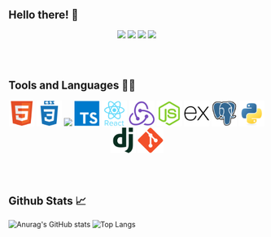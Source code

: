 ## Hello there! :wave:
<p align="center">
  <a href="https://www.linkedin.com/in/natanaelmatos/"><img src="https://img.shields.io/badge/-natanaelmatos-blue?style=for-the-badge&logo=Linkedin&logoColor=white" /></a>
  <a href="mailto:natanbmatos@gmail.com"><img src="https://img.shields.io/badge/-natanbmatos@gmail.com-c14438?style=for-the-badge&logo=Gmail&logoColor=white" /></a>
  <a href="https://www.instagram.com/natanbmatos/"><img src="https://img.shields.io/badge/-natanbmatos-orange?style=for-the-badge&logo=Instagram&logoColor=white" /></a>
  <a href="https://www.twitch.tv/natanzbm"><img src="https://img.shields.io/badge/-natanzbm-purple?style=for-the-badge&logo=Twitch&logoColor=white" /></a>
</p>

</br>
</br>

## Tools and Languages :man_technologist:
<p align="center">
<img src="https://github.com/devicons/devicon/blob/master/icons/html5/html5-original.svg" height="50"> <img src="https://github.com/devicons/devicon/blob/master/icons/css3/css3-plain-wordmark.svg" height="50"> <img src="https://cdn.jsdelivr.net/npm/programming-languages-logos/src/javascript/javascript.png" height="50"> <img src="https://github.com/devicons/devicon/blob/master/icons/typescript/typescript-original.svg" height="50"> <img src="https://github.com/devicons/devicon/blob/master/icons/react/react-original-wordmark.svg" height="50"> <img src="https://github.com/devicons/devicon/blob/master/icons/redux/redux-original.svg" height="50"> <img src="https://github.com/devicons/devicon/blob/master/icons/nodejs/nodejs-original.svg" height="50"> <img src="https://github.com/devicons/devicon/blob/master/icons/express/express-original.svg" height="50"> <img src="https://github.com/devicons/devicon/blob/master/icons/postgresql/postgresql-original.svg" height="50"> <img src="https://github.com/devicons/devicon/blob/master/icons/python/python-original.svg" height="50"> <img src="https://github.com/devicons/devicon/blob/master/icons/django/django-plain.svg" height="50"> <img src="https://github.com/devicons/devicon/blob/master/icons/git/git-original.svg" height="50">
</p>

</br>
</br>

## Github Stats :chart_with_upwards_trend:
![Anurag's GitHub stats](https://github-readme-stats.vercel.app/api?username=natanzbm&show_icons=true&theme=dark&include_all_commits=true)
![Top Langs](https://github-readme-stats.vercel.app/api/top-langs/?username=natanzbm&layout=compact&theme=dark)

